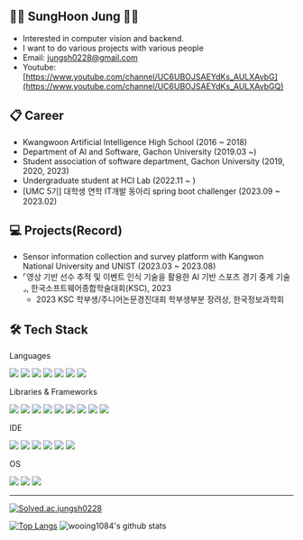 👨‍💻 SungHoon Jung 👨‍💻
---
- Interested in computer vision and backend.
- I want to do various projects with various people
- Email: jungsh0228@gmail.com
- Youtube: [https://www.youtube.com/channel/UC6UBOJSAEYdKs_AULXAvbG](https://www.youtube.com/channel/UC6UBOJSAEYdKs_AULXAvbGQ)

📋 Career
---
- Kwangwoon Artificial Intelligence High School (2016 ~ 2018)
- Department of AI and Software, Gachon University (2019.03 ~)
- Student association of software department, Gachon University (2019, 2020, 2023)
- Undergraduate student at HCI Lab (2022.11 ~ )
- [UMC 5기] 대학생 연학 IT개발 동아리 spring boot challenger (2023.09 ~ 2023.02)

💻 Projects(Record)
---
- Sensor information collection and survey platform with Kangwon National University and UNIST (2023.03 ~ 2023.08)
- ⌜영상 기반 선수 추적 및 이벤트 인식 기술을 활용한 AI 기반 스포츠 경기 중계 기술⌟, 한국소프트웨어종합학술대회(KSC), 2023
  - 2023 KSC 학부생/주니어논문경진대회 학부생부분 장려상, 한국정보과학회



🛠️ Tech Stack
---
Languages

<img src="https://img.shields.io/badge/c-A8B9CC?style=for-the-badge&logo=C&logoColor=white"> <img src="https://img.shields.io/badge/C++-00599C?style=for-the-badge&logo=cplusplus&logoColor=white"> <img src="https://img.shields.io/badge/csharp-239120?style=for-the-badge&logo=csharp&logoColor=white"> <img src="https://img.shields.io/badge/JAVA-007396?style=for-the-badge&logo=Java&logoColor=white"> <img src="https://img.shields.io/badge/python-3776AB?style=for-the-badge&logo=python&logoColor=white"> <img src="https://img.shields.io/badge/kotlin-7F52FF?style=for-the-badge&logo=kotlin&logoColor=white"> <img src="https://img.shields.io/badge/dart-0175C2?style=for-the-badge&logo=dart&logoColor=white">

Libraries & Frameworks

<img src="https://img.shields.io/badge/flutter-02569B?style=for-the-badge&logo=flutter&logoColor=white"> <img src="https://img.shields.io/badge/opencv-5C3EE8?style=for-the-badge&logo=opencv&logoColor=white"> <img src="https://img.shields.io/badge/DirectX-007396?style=for-the-badge&logo=DirectX&logoColor=white">  <img src="https://img.shields.io/badge/pytorch-EE4C2C?style=for-the-badge&logo=pytorch&logoColor=white"> <img src="https://img.shields.io/badge/tensorflow-FF6F00?style=for-the-badge&logo=tensorflow&logoColor=white"> <img src="https://img.shields.io/badge/firebase-FFCA28?style=for-the-badge&logo=firebase&logoColor=white"> <img src="https://img.shields.io/badge/arduino-00979D?style=for-the-badge&logo=arduino&logoColor=white"> <img src="https://img.shields.io/badge/unity-000000?style=for-the-badge&logo=unity&logoColor=white">
<img src="https://img.shields.io/badge/SpringBoot-success?style=for-the-badge&logo=Spring&logoColor=white"/>

IDE

<img src="https://img.shields.io/badge/visualstudio-5C2D91?style=for-the-badge&logo=visualstudio&logoColor=white"> <img src="https://img.shields.io/badge/visualstudiocode-007ACC?style=for-the-badge&logo=visualstudiocode&logoColor=white"> <img src="https://img.shields.io/badge/androidstudio-3DDC84?style=for-the-badge&logo=androidstudio&logoColor=white"> <img src="https://img.shields.io/badge/jupyter-F37626?style=for-the-badge&logo=jupyter&logoColor=white"> <img src="https://img.shields.io/badge/eclipse-2C2255?style=for-the-badge&logo=eclipse&logoColor=white"> <img src="https://img.shields.io/badge/googlecolab-F9AB00?style=for-the-badge&logo=googlecolab&logoColor=white">

OS

<img src="https://img.shields.io/badge/macos-000000?style=for-the-badge&logo=macos&logoColor=white"> <img src="https://img.shields.io/badge/windows-0078D6?style=for-the-badge&logo=windows&logoColor=white"> <img src="https://img.shields.io/badge/ubuntu-E95420?style=for-the-badge&logo=ubuntu&logoColor=white">

---
[![Solved.ac.jungsh0228](http://mazassumnida.wtf/api/v2/generate_badge?boj=jungsh0228)](https://solved.ac/jungsh0228)

[![Top Langs](https://github-readme-stats.vercel.app/api/top-langs/?username=wooing1084&layout=compact)](https://github.com/wooing1084/github-readme-stats) ![wooing1084's github stats](https://github-readme-stats.vercel.app/api?username=wooing1084&show_icons=true)
